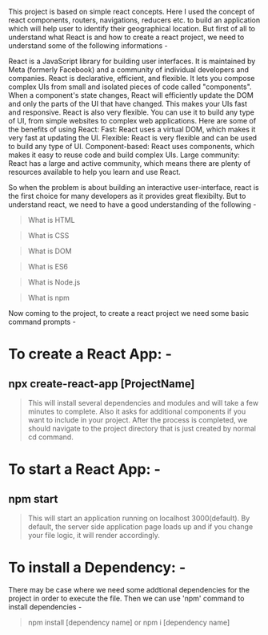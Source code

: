 This project is based on simple react concepts. Here I used the concept of react components, routers, navigations, reducers etc. to build an application which will help user to identify their geographical location. But first of all to understand what React is and how to create a react project, we need to understand some of the following informations - 

React is a JavaScript library for building user interfaces. It is maintained by Meta (formerly Facebook) and a community of individual developers and companies.
React is declarative, efficient, and flexible. It lets you compose complex UIs from small and isolated pieces of code called "components".
When a component's state changes, React will efficiently update the DOM and only the parts of the UI that have changed. This makes your UIs fast and responsive.
React is also very flexible. You can use it to build any type of UI, from simple websites to complex web applications.
Here are some of the benefits of using React:
  Fast: React uses a virtual DOM, which makes it very fast at updating the UI.
  Flexible: React is very flexible and can be used to build any type of UI.
  Component-based: React uses components, which makes it easy to reuse code and build complex UIs.
  Large community: React has a large and active community, which means there are plenty of resources available to help you learn and use React.

So when the problem is about building an interactive user-interface, react is the first choice for many developers as it provides great flexibilty. But to understand react, we need to have a good understanding of the following - 
> What is HTML

> What is CSS

> What is DOM

> What is ES6

> What is Node.js

> What is npm

Now coming to the project, to create a react project we need some basic command prompts - 
# To create a React App: - 
## npx create-react-app [ProjectName]

> This will install several dependencies and modules and will take a few minutes to complete. Also it asks for additional components if you want to include in your project. After the process is completed, we should navigate to the project directory that is just created by normal cd command.

# To start a React App: - 
## npm start

> This will start an application running on localhost 3000(default). By default, the server side application page loads up and if you change your file logic, it will render accordingly.

# To install a Dependency: - 
There may be case where we need some addtional dependencies for the project in order to execute the file. Then we can use 'npm' command to install dependencies - 

> npm install [dependency name] or npm i [dependency name]
